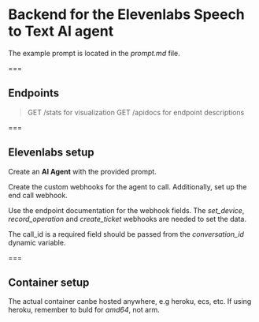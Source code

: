 # Backend for the Elevenlabs Speech to Text AI agent

The example prompt is located in the *prompt.md* file.

===

## Endpoints

> GET /stats for visualization
> GET /apidocs for endpoint descriptions

===

## Elevenlabs setup

Create an **AI Agent** with the provided prompt.

Create the custom webhooks for the agent to call.
Additionally, set up the end call webhook.

Use the endpoint documentation for the webhook fields.
The *set_device*, *record_operation* and *create_ticket* webhooks are needed to set the data.

The call_id is a required field should be passed from the *conversation_id* dynamic variable.

===

## Container setup
The actual container canbe hosted anywhere, e.g heroku, ecs, etc.
If using heroku, remember to buld for *amd64*, not arm.
